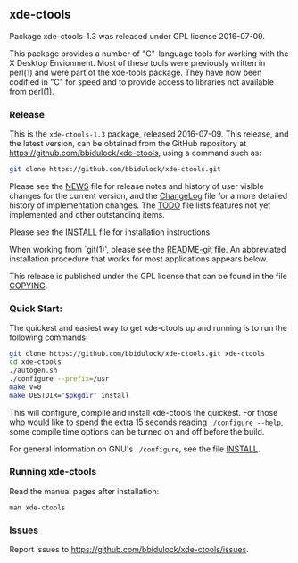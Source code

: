 
## xde-ctools

Package xde-ctools-1.3 was released under GPL license 2016-07-09.

This package provides a number of "C"-language tools for working with
the X Desktop Envionment.  Most of these tools were previously written
in perl(1) and were part of the xde-tools package.  They have now been
codified in "C" for speed and to provide access to libraries not
available from perl(1).

### Release

This is the `xde-ctools-1.3` package, released 2016-07-09.  This release,
and the latest version, can be obtained from the GitHub repository at
https://github.com/bbidulock/xde-ctools, using a command such as:

```bash
git clone https://github.com/bbidulock/xde-ctools.git
```

Please see the [NEWS](NEWS) file for release notes and history of user visible
changes for the current version, and the [ChangeLog](ChangeLog) file for a more
detailed history of implementation changes.  The [TODO](TODO) file lists
features not yet implemented and other outstanding items.

Please see the [INSTALL](INSTALL) file for installation instructions.

When working from `git(1)', please see the [README-git](README-git) file.  An
abbreviated installation procedure that works for most applications
appears below.

This release is published under the GPL license that can be found in
the file [COPYING](COPYING).

### Quick Start:

The quickest and easiest way to get xde-ctools up and running is to run
the following commands:

```bash
git clone https://github.com/bbidulock/xde-ctools.git xde-ctools
cd xde-ctools
./autogen.sh
./configure --prefix=/usr
make V=0
make DESTDIR="$pkgdir" install
```

This will configure, compile and install xde-ctools the quickest.  For
those who would like to spend the extra 15 seconds reading `./configure
--help`, some compile time options can be turned on and off before the
build.

For general information on GNU's `./configure`, see the file [INSTALL](INSTALL).

### Running xde-ctools

Read the manual pages after installation:

    man xde-ctools

### Issues

Report issues to https://github.com/bbidulock/xde-ctools/issues.

